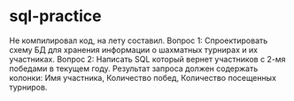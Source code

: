 # sql-practice
Не компилировал код, на лету составил.
Вопрос 1: Спроектировать схему БД для хранения информации о шахматных турнирах и их участниках.
Вопрос 2: Написать SQL который вернет участников с 2-мя победами в текущем году. Результат запроса должен содержать колонки: Имя участника, Количество побед, Количество посещенных турниров.
